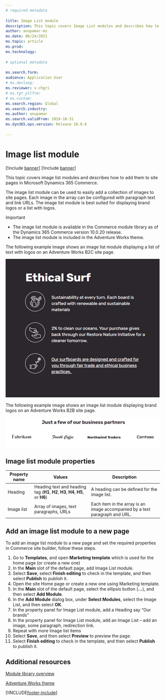 ```yaml
---
# required metadata

title: Image List module
description: This topic covers Image List modules and describes how to add them to site pages in Microsoft Dynamics 365 Commerce.
author: anupamar-ms
ms.date: 06/24/2021
ms.topic: article
ms.prod: 
ms.technology: 

# optional metadata

ms.search.form: 
audience: Application User
# ms.devlang: 
ms.reviewer: v-chgri
# ms.tgt_pltfrm: 
# ms.custom: 
ms.search.region: Global
ms.search.industry: 
ms.author: anupamar
ms.search.validFrom: 2019-10-31
ms.dyn365.ops.version: Release 10.0.8

---
```



# Image list module

[!include [banner](includes/banner.md)]
[!include [banner](includes/preview-banner.md)]

This topic covers image list modules and describes how to add them to site pages in Microsoft Dynamics 365 Commerce.

The image list module can be used to easily add a collection of images to site pages. Each image in the array can be configured with paragraph text and link URLs. The image list module is best suited for displaying brand logos or a list with logos.

> [!IMPORTANT]
> - The image list module is available in the Commerce module library as of the Dynamics 365 Commerce version 10.0.20 release.
> - The image list module is included in the Adventure Works theme.

The following example image shows an image list module displaying a list of text with logos on an Adventure Works B2C site page.

![Example showing an image list module displaying a list of text with logos](./media/Image_list.PNG)

The following example image shows an image list module displaying brand logos on an Adventure Works B2B site page.

![Example showing an image list module displaying brand logos](./media/Image_list_B2B.PNG)

## Image list module properties

| Property name  | Values | Description |
|----------------|--------|-------------|
| Heading        | Heading text and heading tag (**H1**, **H2**, **H3**, **H4**, **H5**, or **H6**) | A heading can be defined for the image list. |
| Image list      | Array of images, text paragraphs, URLs | Each item in the array is an image accompanied by a text paragraph and URL. |

## Add an image list module to a new page

To add an image list module to a new page and set the required properties in Commerce site builder, follow these steps.

1. Go to **Templates**, and open **Marketing template** which is used for the home page (or create a new one)
1. In the **Main** slot of the default page, add Image List module.
1. Select **Save**, select **Finish editing** to check in the template, and then select **Publish** to publish it.
1. Open the site Home page or create a new one using Marketing template.
1. In the **Main** slot of the default page, select the ellipsis button (**...**), and then select **Add Module**.
1. In the **Add Module** dialog box, under **Select Modules**, select the Image List, and then select **OK**.
1. In the property panel for Image List module, add a Heading say “Our brands”
1. In the property panel for Image List module, add an Image List – add an image, some paragraph, redirection link.
1. Repeat with more Image list items
1. Select **Save**, and then select **Preview** to preview the page.
1. Select **Finish editing** to check in the template, and then select **Publish** to publish it. 

## Additional resources

[Module library overview](starter-kit-overview.md)

[Adventure Works theme](adventure-works-theme.md)

[!INCLUDE[footer-include](../includes/footer-banner.md)]
